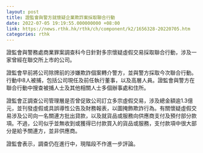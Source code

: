 ```yaml
---
layout: post
title: 證監會與警方就懷疑企業欺詐案採取聯合行動
date: 2022-07-05 19:19:55.000000000 +08:00
link: https://news.rthk.hk/rthk/ch/component/k2/1656328-20220705.htm
categories: rthk
---
```


證監會與警務處商業罪案調查科今日針對多宗懷疑虛假交易採取聯合行動，涉及一家曾經在聯交所上市的公司。

證監會早前將公司除牌前的涉嫌欺詐個案轉介警方，並與警方採取今次聯合行動。行動中8人被捕，包括公司現任及前任執行董事，以及高層人員。證監會與警方在聯合行動中搜查被捕人士及其他相關人士多個辦事處和住所。

證監會正調查公司管理層是否曾促致公司訂立多宗虛假交易，涉及總金額逾1.3億元，並刊發虛假或具誤導性公告及財務報表，以圖掩飾欺詐行為。有關懷疑虛假交易涉及公司向一名關連方批出貸款，以及就貨品或服務向供應商支付及預付部分款項。不過，公司似乎並無收到或獲得已付款買入的貨品或服務，支付款項中很大部分是給予關連方，並非供應商。

證監會表示，調查仍在進行中，現階段不作進一步評論。
